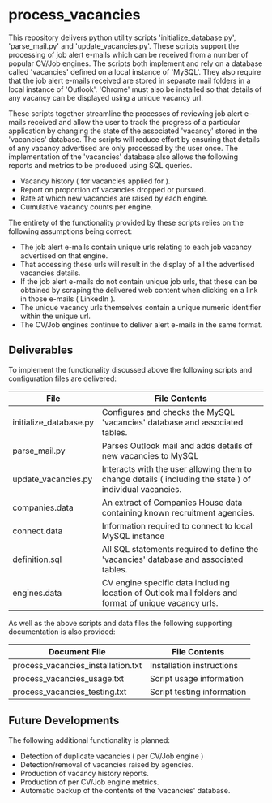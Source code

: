 # process_vacancies

This repository delivers python utility scripts 'initialize_database.py', 'parse_mail.py' and 'update_vacancies.py'. These scripts 
support the processing of job alert e-mails which can be received from a number of popular CV/Job engines. The scripts both implement 
and rely on a database called 'vacancies' defined on a local instance of 'MySQL'. They also require that the job alert e-mails 
received are stored in separate mail folders in a local instance of 'Outlook'. 'Chrome' must also be installed so that details of any 
vacancy can be displayed using a unique vacancy url.

These scripts together streamline the processes of reviewing job alert e-mails received and allow the user to track the progress of 
a particular application by changing the state of the associated 'vacancy' stored in the 'vacancies' database. The scripts will
reduce effort by ensuring that details of any vacancy advertised are only processed by the user once. The implementation of the 
'vacancies' database also allows the following reports and metrics to be produced using SQL queries.

- Vacancy history ( for vacancies applied for ).
- Report on proportion of vacancies dropped or pursued.
- Rate at which new vacancies are raised by each engine.
- Cumulative vacancy counts per engine.

The entirety of the functionality provided by these scripts relies on the following assumptions being correct:

- The job alert e-mails contain unique urls relating to each job vacancy advertised on that engine.
- That accessing these urls will result in the display of all the advertised vacancies details.
- If the job alert e-mails do not contain unique job urls, that these can be obtained by scraping the delivered web content
  when clicking on a link in those e-mails ( LinkedIn ).
- The unique vacancy urls themselves contain a unique numeric identifier within the unique url.
- The CV/Job engines continue to deliver alert e-mails in the same format.

Deliverables
------------
To implement the functionality discussed above the following scripts and configuration files are delivered:

File | File Contents
------------- | -------------
initialize_database.py | Configures and checks the MySQL 'vacancies' database and associated tables.
parse_mail.py | Parses Outlook mail and adds details of new vacancies to MySQL
update_vacancies.py | Interacts with the user allowing them to change details ( including the state ) of individual vacancies. 
companies.data | An extract of Companies House data containing known recruitment agencies.
connect.data | Information required to connect to local MySQL instance
definition.sql | All SQL statements required to define the 'vacancies' database and associated tables.
engines.data | CV engine specific data including location of Outlook mail folders and format of unique vacancy urls.

As well as the above scripts and data files the following supporting documentation is also provided:

Document File | File Contents
------------- | -------------
process_vacancies_installation.txt | Installation instructions
process_vacancies_usage.txt | Script usage information
process_vacancies_testing.txt | Script testing information

Future Developments
-------------------
The following additional functionality is planned:

- Detection of duplicate vacancies ( per CV/Job engine )
- Detection/removal of vacancies raised by agencies.
- Production of vacancy history reports.
- Production of per CV/Job engine metrics. 
- Automatic backup of the contents of the 'vacancies' database.


